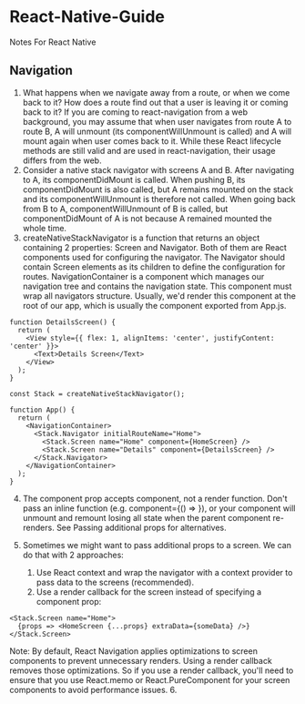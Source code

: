 # React-Native-Guide
Notes For React Native

## Navigation
1. What happens when we navigate away from a route, or when we come back to it? How does a route find out that a user is leaving it or coming back to it?
If you are coming to react-navigation from a web background, you may assume that when user navigates from route A to route B, A will unmount (its componentWillUnmount is called) and A will mount again when user comes back to it. While these React lifecycle methods are still valid and are used in react-navigation, their usage differs from the web.
2. Consider a native stack navigator with screens A and B. After navigating to A, its componentDidMount is called. When pushing B, its componentDidMount is also called, but A remains mounted on the stack and its componentWillUnmount is therefore not called. When going back from B to A, componentWillUnmount of B is called, but componentDidMount of A is not because A remained mounted the whole time.
3. createNativeStackNavigator is a function that returns an object containing 2 properties: Screen and Navigator. Both of them are React components used for configuring the navigator. The Navigator should contain Screen elements as its children to define the configuration for routes. NavigationContainer is a component which manages our navigation tree and contains the navigation state. This component must wrap all navigators structure. Usually, we'd render this component at the root of our app, which is usually the component exported from App.js.
```
function DetailsScreen() {
  return (
    <View style={{ flex: 1, alignItems: 'center', justifyContent: 'center' }}>
      <Text>Details Screen</Text>
    </View>
  );
}

const Stack = createNativeStackNavigator();

function App() {
  return (
    <NavigationContainer>
      <Stack.Navigator initialRouteName="Home">
        <Stack.Screen name="Home" component={HomeScreen} />
        <Stack.Screen name="Details" component={DetailsScreen} />
      </Stack.Navigator>
    </NavigationContainer>
  );
}
```
4. The component prop accepts component, not a render function. Don't pass an inline function (e.g. component={() => <HomeScreen />}), or your component will unmount and remount losing all state when the parent component re-renders. See Passing additional props for alternatives.
5. Sometimes we might want to pass additional props to a screen. We can do that with 2 approaches:

    1. Use React context and wrap the navigator with a context provider to pass data to the screens (recommended).
    2. Use a render callback for the screen instead of specifying a component prop:
```
<Stack.Screen name="Home">
  {props => <HomeScreen {...props} extraData={someData} />}
</Stack.Screen>
```
Note: By default, React Navigation applies optimizations to screen components to prevent unnecessary renders. Using a render callback removes those optimizations. So if you use a render callback, you'll need to ensure that you use React.memo or React.PureComponent for your screen components to avoid performance issues.
6. 
